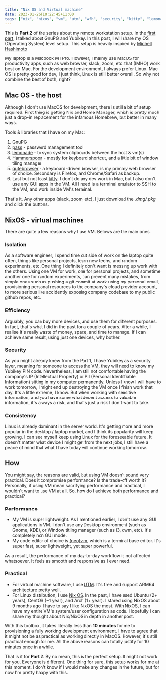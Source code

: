 ```yaml
---
title: "Nix OS and Virtual machine"
date: 2023-01-26T10:22:45+11:00
tags: ["nix", "nixos", "vm", "utm", "wfh", "security", "kitty", "lemonade", "gpg"]
---
```


This is **Part 2** of the series about my remote workstation setup.
In the [first part](/posts/my-workstation-setup/), I talked about GnuPG and Yubikey. In this post, I will share my OS (Operating System) level setup.
This setup is heavily inspired by [Michell Hashimoto](https://github.com/mitchellh/nixos-config)

My laptop is a Macbook M1 Pro. However, I mainly use MacOS for productivity apps, such as web browser, slack, zoom, etc. that (IMHO) work best on Mac. For the development environment, I always prefer Linux.
Mac OS is pretty good for dev, I just think, Linux is still better overall. So why not combine the best of both, right?

## Mac OS - the host

Although I don't use MacOS for development, there is still a bit of setup required.
First thing is getting Nix and Home Manager, which is pretty much just a drop-in replacement for the infamous Homebrew, but better in many ways.

Tools & libraries that I have on my Mac:
  1. GnuPG
  2. [pass](https://www.passwordstore.org/) - password management tool
  3. [lemonade](https://github.com/lemonade-command/lemonade) - to sync system clipboards between the host & vm(s)
  4. [Hammerspoon](https://www.hammerspoon.org) - mostly for keyboard shortcut, and a little bit of window tiling manager
  5. [qutebrowser](https://qutebrowser.com/) - a keyboard-driven browser, is my primary web browser of choice. Secondary is Firefox, and Chrome/Safari as backup.
  6. Last but not least [kitty](https://sw.kovidgoyal.net/kitty/). I don't do any dev work in Mac, but I also don't use any GUI apps in the VM. All I need is a terminal emulator to SSH to the VM, and work inside VM's terminal.

That's it. Any other apps (slack, zoom, etc), I just download the *.dmg/.pkg* and click the buttons.

## NixOS - virtual machines

There are quite a few reasons why I use VM. Belows are the main ones

### Isolation

As a software engineer, I spend time out side of work on the laptop quite often, things like personal projects, learn new techs, and random experiments, etc.
One thing I definitely don't want is messing up work with the others.
Using one VM for work, one for personal projects, and sometime another one for random experiments, can prevent many mistakes, from simple ones such as pushing a git commit at work using my personal email, provisioning personal resources to the company's cloud provider account, to more serious like accidently exposing company codebase to my public github repos, etc. 

### Efficiency

Arguably, you can buy more devices, and use them for different purposes. In fact, that's what I did in the past for a couple of years.
After a while, I realise it's really waste of money, space, and time to manage. If I can achieve same result, using just one devices, why bother.

### Security

As you might already knew from the Part 1, I have Yubikey as a security layer, meaning for someone to access the VM, they will need to know my Yubikey PIN code.
Nevertheless, I am still not comfortable having the company's IP (Intellectual Property) or PII (Personal Identitfiable Information) sitting in my computer permanently.
Unless I know I will have to work tomorrow, I might end up destroying the VM once I finish work that day. It's a little extreme, I know.
But when working with sensitive information, and you have some what decent access to valuable information, it's always a risk, and that's just a risk I don't want to take.

### Consistency

Linux is already dominant in the server world. It's getting more and more popular in the desktop / laptop market, and I think its popularity will keep growing.
I can see myself keep using Linux for the foreseeable future.
It doesn't matter what device I might get from the next jobs, I still have a peace of mind that what I have today will continue working tomorrow.

## How

You might say, the reasons are valid, but using VM doesn't sound very practical. Does it compromise performance? Is the trade-off worth it? Personally, if using VM mean sacrifying performance and practical, I wouldn't want to use VM at all. So, how do I achieve both performance and practical?

### Performance
* My VM is super lightweight. As I mentioned earlier, I don't use any GUI applications in VM. I don't use any Desktop environment (such as Gnome, KDE), or Window titling manager (such as i3, dwm, etc). It's completely non GUI mode.
* My code editor of choice is [(neo)vim](http://neovim.io/), which is a terminal base editor. It's super fast, super lightweight, yet super powerful.

As a result, the performance of my day-to-day workflow is not affected whatsoever. It feels as smooth and responsive as I ever need.

### Practical

* For virtual machine software, I use [UTM](https://mac.getutm.app/). It's free and support ARM64 architecture pretty well.
* For Linux distribution, I use [Nix OS](https://nixos.org/).
In the past, I have used Ubuntu (2+ years), CentOS (~1 year), and Arch (1+ year). I stared using NixOS about 9 months ago. I have to say I like NixOS the most.
With NixOS, I can have my entire VM's system/user configuration as code. Hopefully I can share my thought about Nix/NixOS in depth in another post.

With this toolbox, it takes literally less than **10 minutes** for me to provisioning a fully working development environment.
I have to agree that it might not be as practical as working directly in MacOS.
However, it's still practical enough for me. All the above reasons can totally justify for 10 minutes once in a while.

That is it for **Part 2**. By no mean, this is the perfect setup. It might not work for you. Everyone is different.
One thing for sure, this setup works for me at this moment. I don't know if I would make any changes in the future, but for now I'm pretty happy with this.
